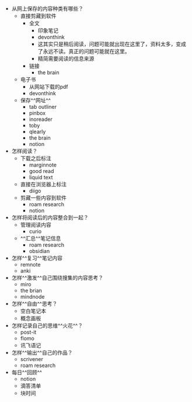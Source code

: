 - 从网上保存的内容种类有哪些？
    - 直接剪藏到软件
        - 全文
            - 印象笔记
            - devonthink
            - 这其实只是稍后阅读，问题可能就出现在这里了，资料太多，变成了永远不读。真正的问题可能就在这里。
            - 精简需要阅读的信息来源
        - 链接
            - the brain
    - 电子书
        - 从网站下载的pdf
        - devonthink
    - 保存^^网址^^
        - tab outliner
        - pinbox
        - inoreader
        - toby
        - qlearly
        - the brain
        - notion
- 怎样阅读？
    - 下载之后标注
        - marginnote
        - good read
        - liquid text
    - 直接在浏览器上标注
        - diigo
    - 剪藏一些内容到软件
        - roam research
        - notion
- 怎样将阅读后的内容整合到一起？
    - 管理阅读内容
        - curio
    - ^^汇总^^笔记信息
        - roam research
        - obsidian
- 怎样^^复习^^笔记内容
    - remnote
    - anki
- 怎样^^激发^^自己围绕搜集的内容思考？
    - miro
    - the brian
    - mindnode
- 怎样^^自由^^思考？
    - 空白笔记本
    - 概念画板
- 怎样记录自己的思维^^火花^^？
    - post-it
    - flomo
    - 讯飞语记
- 怎样^^输出^^自己的作品？
    - scrivener
    - roam research
- 每日^^回顾^^
    - notion
    - 滴答清单
    - 块时间
